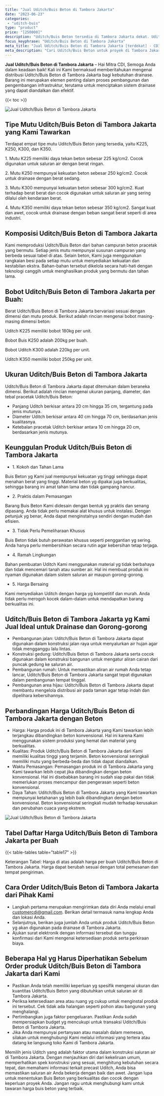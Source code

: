 ```yaml
---
title: "Jual Uditch/Buis Beton di Tambora Jakarta"
date: "2023-06-23"
categories:
 - "uditch-buis"
type: "product"
price: "[250000]"
description: "Uditch/Buis Beton tersedia di Tambora Jakarta dekat. Uditch/Buis Beton ini sering digunakan dalam project infrastruktur sebagai sistem pembuangan air yang praktis dan berkualitas tinggi. Hubungi kami untuk mendapatkan lebih lanjut."
focus_keyphrase: "Uditch/Buis Beton di Tambora Jakarta"
meta_title: "Jual Uditch/Buis Beton di Tambora Jakarta [terdekat] - CDI"
meta_description: "Cari Uditch/Buis Beton untuk proyek di Tambora Jakarta? Kami memiliki Uditch/Buis Beton yang berkualitas untuk konstruksi saluran pembuangan. Segera dapatkan penawaran terbaik sekarang."
---
```


**Jual Uditch/Buis Beton di Tambora Jakarta** – Hai Mitra CDI, Semoga Anda dalam keadaan baik! Kali ini Kami bermaksud memberitahukan mengenai distribusi Uditch/Buis Beton di Tambora Jakarta bagi kebutuhan drainase. Barang ini merupakan elemen penting dalam proses pembangunan dan pengembangan infrastruktur, terutama untuk menciptakan sistem drainase yang dapat diandalkan dan efektif.

{{< toc >}}

![Jual Uditch/Buis Beton di Tambora Jakarta](/images/uditch-buis/uditch-beton-10.jpg)

## Tipe Mutu Uditch/Buis Beton di Tambora Jakarta yang Kami Tawarkan

Terdapat empat tipe mutu Uditch/Buis Beton yang tersedia, yaitu K225, K250, K300, dan K350.

1\. Mutu K225 memiliki daya tekan beton sebesar 225 kg/cm2. Cocok digunakan untuk saluran air dengan berat ringan.

2\. Mutu K250 mempunyai kekuatan beton sebesar 250 kg/cm2. Cocok untuk drainase dengan berat sedang.

3\. Mutu K300 mempunyai kekuatan beton sebesar 300 kg/cm2. Kuat terhadap berat berat dan cocok digunakan untuk saluran air yang sering dilalui oleh kendaraan berat.

4\. Mutu K350 memiliki daya tekan beton sebesar 350 kg/cm2. Sangat kuat dan awet, cocok untuk drainase dengan beban sangat berat seperti di area industri.

## Komposisi Uditch/Buis Beton di Tambora Jakarta

Kami memproduksi Uditch/Buis Beton dari bahan campuran beton pracetak yang bermutu. Setiap jenis mutu mempunyai susunan campuran yang berbeda sesuai tabel di atas. Selain beton, Kami juga menggunakan rangkaian besi pada setiap mutu untuk menyediakan kekuatan dan kestabilan ekstra. Bahan-bahan tersebut dikelola secara hati-hati dengan teknologi canggih untuk menghasilkan produk yang bermutu dan tahan lama.

## Bobot Uditch/Buis Beton di Tambora Jakarta per Buah:

Berat Uditch/Buis Beton di Tambora Jakarta bervariasi sesuai dengan dimensi dan mutu produk. Berikut adalah rincian mengenai bobot masing-masing dimensi beton:

Uditch K225 memiliki bobot 180kg per unit.

Bobot Buis K250 adalah 200kg per buah.

Bobot Uditch K300 adalah 220kg per unit.

Uditch K350 memiliki bobot 250kg per unit.

## Ukuran Uditch/Buis Beton di Tambora Jakarta

Uditch/Buis Beton di Tambora Jakarta dapat ditemukan dalam beraneka dimensi. Berikut adalah rincian mengenai ukuran panjang, diameter, dan tebal pracetak Uditch/Buis Beton:

*   Panjang Uditch berkisar antara 20 cm hingga 35 cm, tergantung pada jenis mutunya.
*   Diameter Uditch berkisar antara 40 cm hingga 70 cm, berdasarkan jenis kualitasnya.
*   Ketebalan pracetak Uditch berkisar antara 10 cm hingga 20 cm, berdasarkan jenis mutunya.

## Keunggulan Produk Uditch/Buis Beton di Tambora Jakarta

*   1\. Kokoh dan Tahan Lama

Buis Beton yg Kami jual mempunyai kekuatan yg tinggi sehingga dapat menahan berat yang tinggi. Material beton yg dipakai juga berkualitas, sehingga barang ini amat tahan lama dan tidak gampang hancur.
*   2\. Praktis dalam Pemasangan

Barang Buis Beton Kami didesain dengan bentuk yg praktis dan senang dipasang. Anda tidak perlu memakai alat khusus untuk instalasi. Dengan petunjuk yg benar, Anda dapat menginstalnya sendiri dengan mudah dan efisien.
*   3\. Tidak Perlu Pemeliharaan Khusus

Buis Beton tidak butuh perawatan khusus seperti penggantian yg sering. Anda hanya perlu membersihkan secara rutin agar kebersihan tetap terjaga.
*   4\. Ramah Lingkungan

Bahan pembuatan Uditch Kami menggunakan material yg tidak berbahaya dan tidak mencemari tanah atau sumber air. Hal ini membuat produk ini nyaman digunakan dalam sistem saluran air maupun gorong-gorong.
*   5\. Harga Bersaing

Kami menyediakan Uditch dengan harga yg kompetitif dan murah. Anda tidak perlu merogoh kocek dalam-dalam untuk mendapatkan barang berkualitas ini.

## Uditch/Buis Beton di Tambora Jakarta yg Kami Jual Ideal untuk Drainase dan Gorong-gorong

*   Pembangunan jalan: Uditch/Buis Beton di Tambora Jakarta dapat digunakan dalam konstruksi jalan raya untuk menyalurkan air hujan agar tidak mengganggu lalu lintas.
*   Konstruksi gedung: Uditch/Buis Beton di Tambora Jakarta serta cocok digunakan dalam konstruksi bangunan untuk mengatur aliran cairan dari puncak gedung ke saluran air.
*   Pembangunan rumah: Untuk memastikan aliran air rumah Anda tetap lancar, Uditch/Buis Beton di Tambora Jakarta sangat tepat digunakan dalam pembangunan tempat tinggal.
*   Pembangunan area hijau: Uditch/Buis Beton di Tambora Jakarta dapat membantu mengelola distribusi air pada taman agar tetap indah dan dipelihara kebersihannya.

## Perbandingan Harga Uditch/Buis Beton di Tambora Jakarta dengan Beton

*   Harga: Harga produk ini di Tambora Jakarta yang Kami tawarkan lebih terjangkau dibandingkan beton konvensional. Hal ini karena Kami menggunakan sistem produksi yang hemat dan material yang berkualitas.
*   Kualitas: Produk Uditch/Buis Beton di Tambora Jakarta dari Kami memiliki kualitas tinggi yang terjamin. Beton konvensional seringkali memiliki mutu yang berbeda-beda dan tidak dapat diandalkan.
*   Waktu Pemasangan: Pemasangan produk ini di Tambora Jakarta yang Kami tawarkan lebih cepat jika dibandingkan dengan beton konvensional. Hal ini disebabkan barang ini sudah siap pakai dan tidak memerlukan proses mencampur dan pengerasan seperti beton konvensional.
*   Daya Tahan: Uditch/Buis Beton di Tambora Jakarta yang Kami tawarkan mempunyai ketahanan yg lebih baik dibandingkan dengan beton konvensional. Beton konvensional seringkali mudah terhadap kerusakan dan perubahan cuaca yang ekstrem.

![Jual Uditch/Buis Beton di Tambora Jakarta](/images/uditch-buis/buis-beton-13.jpg)

## Tabel Daftar Harga Uditch/Buis Beton di Tambora Jakarta per Buah

{{< table-tables table="table17" >}}

Keterangan Tabel: Harga di atas adalah harga per buah Uditch/Buis Beton di Tambora Jakarta. Harga dapat berubah sesuai dengan total pemesanan dan tempat pengiriman.

## Cara Order Uditch/Buis Beton di Tambora Jakarta dari Pihak Kami

*   Langkah pertama merupakan mengirimkan data diri Anda melalui email customercdi@gmail.com. Berikan detail termasuk nama lengkap Anda dan lokasi Anda.
*   Selanjutnya, berikan juga jumlah Anda untuk produk Uditch/Buis Beton yg akan digunakan pada drainase di Tambora Jakarta.
*   Ajukan surat elektronik dengan informasi tersebut dan tunggu konfirmasi dari Kami mengenai ketersediaan produk serta perkiraan biaya.

## Beberapa Hal yg Harus Diperhatikan Sebelum Order produk Uditch/Buis Beton di Tambora Jakarta dari Kami

*   Pastikan Anda telah memiliki keperluan yg spesifik mengenai ukuran dan kuantitas Uditch/Buis Beton yang dibutuhkan untuk saluran air di Tambora Jakarta.
*   Periksa ketersediaan area atau ruang yg cukup untuk menginstal produk ini tersebut. Cek tidak ada halangan seperti pohon atau bangunan yang menghalangi.
*   Pertimbangkan juga faktor pengeluaran. Pastikan Anda sudah mempersiapkan budget yg mencukupi untuk transaksi Uditch/Buis Beton di Tambora Jakarta.
*   Jika Anda mempunyai pertanyaan atau masalah dalam memesan, silakan untuk menghubungi Kami melalui informasi yang tertera atau datang ke langsung toko Kami di Tambora Jakarta.

Memilih jenis Uditch yang adalah faktor utama dalam konstruksi saluran air di Tambora Jakarta. Dengan menjauhkan diri dari kekeliruan umum, memperhatikan spek konstruksi yang sesuai, menghitung kebutuhan secara tepat, dan memahami informasi terkait precast Uditch, Anda bisa memastikan saluran air Anda bekerja dengan baik dan awet. Jangan lupa untuk menentukan Buis Beton yang berkualitas dan cocok dengan keperluan proyek Anda. Jangan ragu untuk menghubungi kami untuk tawaran harga buis beton yang terbaik.
